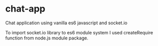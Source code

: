 # chat-app

Chat application using vanilla es6 javascript and socket.io

To import socket.io library to es6 module system I used createRequire function from node.js module package.